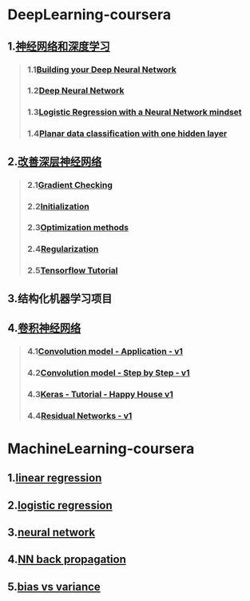 # DeepLearning-coursera
  ## 1.[神经网络和深度学习](https://github.com/Spr1nt0a0/DeepLearning-coursera/tree/master/Neural%20Networks%20and%20Deep%20Learning)
  >### 1.1[Building your Deep Neural Network](https://github.com/Spr1nt0a0/DeepLearning-coursera/blob/master/Neural%20Networks%20and%20Deep%20Learning/Building%20your%20Deep%20Neural%20Network%20-%20Step%20by%20Step.ipynb)
  >### 1.2[Deep Neural Network](https://github.com/Spr1nt0a0/DeepLearning-coursera/blob/master/Neural%20Networks%20and%20Deep%20Learning/Deep%20Neural%20Network%20-%20Application.ipynb)
  >### 1.3[Logistic Regression with a Neural Network mindset](https://github.com/Spr1nt0a0/DeepLearning-coursera/blob/master/Neural%20Networks%20and%20Deep%20Learning/Logistic%20Regression%20with%20a%20Neural%20Network%20mindset.ipynb)
  >### 1.4[Planar data classification with one hidden layer](https://github.com/Spr1nt0a0/DeepLearning-coursera/blob/master/Neural%20Networks%20and%20Deep%20Learning/Planar%20data%20classification%20with%20one%20hidden%20layer.ipynb)
  ## 2.[改善深层神经网络](https://github.com/Spr1nt0a0/DeepLearning-coursera/tree/master/Improving%20Deep%20Neural%20Networks%20Hyperparameter%20tuning%2C%20Regularization%20and%20Optimization)
  >### 2.1[Gradient Checking](https://github.com/Spr1nt0a0/DeepLearning-coursera/blob/master/Improving%20Deep%20Neural%20Networks%20Hyperparameter%20tuning%2C%20Regularization%20and%20Optimization/Gradient%20Checking.ipynb)
  >### 2.2[Initialization](https://github.com/Spr1nt0a0/DeepLearning-coursera/blob/master/Improving%20Deep%20Neural%20Networks%20Hyperparameter%20tuning%2C%20Regularization%20and%20Optimization/Initialization.ipynb)
  >### 2.3[Optimization methods](https://github.com/Spr1nt0a0/DeepLearning-coursera/blob/master/Improving%20Deep%20Neural%20Networks%20Hyperparameter%20tuning%2C%20Regularization%20and%20Optimization/Optimization%20methods.ipynb)
  >### 2.4[Regularization](https://github.com/Spr1nt0a0/DeepLearning-coursera/blob/master/Improving%20Deep%20Neural%20Networks%20Hyperparameter%20tuning%2C%20Regularization%20and%20Optimization/Regularization.ipynb)
  >### 2.5[Tensorflow Tutorial](https://github.com/Spr1nt0a0/DeepLearning-coursera/blob/master/Improving%20Deep%20Neural%20Networks%20Hyperparameter%20tuning%2C%20Regularization%20and%20Optimization/Tensorflow%20Tutorial.ipynb)
  ## 3.结构化机器学习项目
  ## 4.[卷积神经网络](https://github.com/Spr1nt0a0/DeepLearning-coursera/tree/master/Convolutional%20Neural%20Networks)
  >### 4.1[Convolution model - Application - v1](https://github.com/Spr1nt0a0/DeepLearning-coursera/blob/master/Convolutional%20Neural%20Networks/Convolution%20model%20-%20Application%20-%20v1.ipynb)
  >### 4.2[Convolution model - Step by Step - v1](https://github.com/Spr1nt0a0/DeepLearning-coursera/blob/master/Convolutional%20Neural%20Networks/Convolution%20model%20-%20Step%20by%20Step%20-%20v1.ipynb)
  >### 4.3[Keras - Tutorial - Happy House v1](https://github.com/Spr1nt0a0/DeepLearning-coursera/blob/master/Convolutional%20Neural%20Networks/Keras%20-%20Tutorial%20-%20Happy%20House%20v1.ipynb)
  >### 4.4[Residual Networks - v1](https://github.com/Spr1nt0a0/DeepLearning-coursera/blob/master/Convolutional%20Neural%20Networks/Residual%20Networks%20-%20v1.ipynb)


# MachineLearning-coursera
## 1.[linear regression](https://github.com/Spr1nt0a0/DeepLearning-MachineLearning-coursera/tree/master/linear%20regression)
## 2.[logistic regression](https://github.com/Spr1nt0a0/DeepLearning-MachineLearning-coursera/tree/master/logistic%20regression)
## 3.[neural network](https://github.com/Spr1nt0a0/DeepLearning-MachineLearning-coursera/tree/master/neural%20network)
## 4.[NN back propagation](https://github.com/Spr1nt0a0/DeepLearning-MachineLearning-coursera/tree/master/NN%20back%20propagation)
## 5.[bias vs variance](https://github.com/Spr1nt0a0/DeepLearning-MachineLearning-coursera/tree/master/bias%20vs%20variance)
